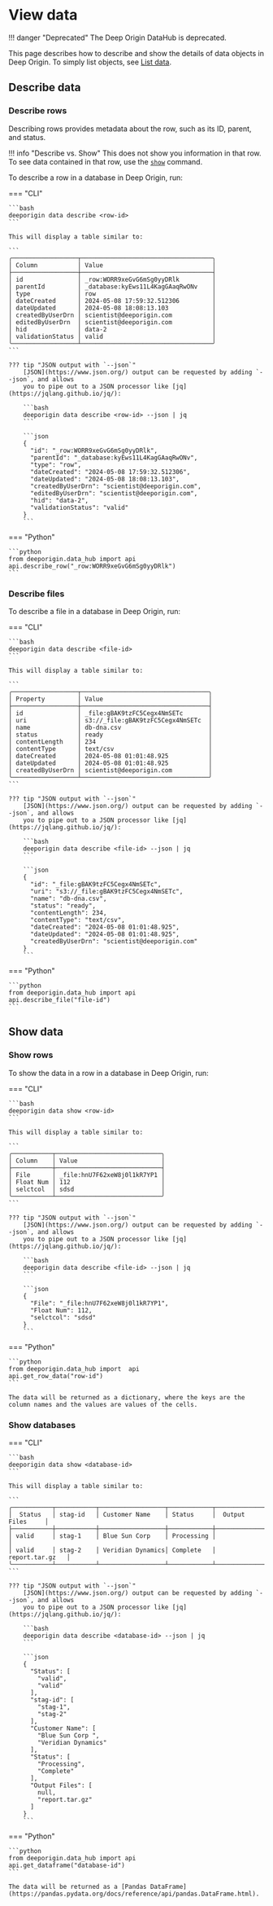 # View data

!!! danger "Deprecated"
    The Deep Origin DataHub is deprecated. 


This page describes how to describe and show the details of data objects in Deep Origin. To simply list objects, see [List data](./list-data.md).

## Describe data

### Describe rows

Describing rows provides metadata about the row, such as its ID, parent, and status.

!!! info "Describe vs. Show"
    This does not show you information in that row. To see data contained in that row, use the [`show`](#show-data) command.

To describe a row in a database in Deep Origin, run:

=== "CLI"

    ```bash
    deeporigin data describe <row-id>
    ```

    This will display a table similar to:

    ```
    ╭──────────────────┬────────────────────────────────────╮
    │ Column           │ Value                              │
    ├──────────────────┼────────────────────────────────────┤
    │ id               │ _row:WORR9xeGvG6mSg0yyDRlk         │
    │ parentId         │ _database:kyEws11L4KagGAaqRwONv    │
    │ type             │ row                                │
    │ dateCreated      │ 2024-05-08 17:59:32.512306         │
    │ dateUpdated      │ 2024-05-08 18:08:13.103            │
    │ createdByUserDrn │ scientist@deeporigin.com           │
    │ editedByUserDrn  │ scientist@deeporigin.com           │
    │ hid              │ data-2                             │
    │ validationStatus │ valid                              │
    ╰──────────────────┴────────────────────────────────────╯
    ```

    ??? tip "JSON output with `--json`"
        [JSON](https://www.json.org/) output can be requested by adding `--json`, and allows
        you to pipe out to a JSON processor like [jq](https://jqlang.github.io/jq/):

        ```bash
        deeporigin data describe <row-id> --json | jq
        ```

        ```json
        {
          "id": "_row:WORR9xeGvG6mSg0yyDRlk",
          "parentId": "_database:kyEws11L4KagGAaqRwONv",
          "type": "row",
          "dateCreated": "2024-05-08 17:59:32.512306",
          "dateUpdated": "2024-05-08 18:08:13.103",
          "createdByUserDrn": "scientist@deeporigin.com",
          "editedByUserDrn": "scientist@deeporigin.com",
          "hid": "data-2",
          "validationStatus": "valid"
        }
        ```

=== "Python"

    ```python
    from deeporigin.data_hub import api
    api.describe_row("_row:WORR9xeGvG6mSg0yyDRlk")
    ```

### Describe files

To describe a file in a database in Deep Origin, run:

=== "CLI"

    ```bash
    deeporigin data describe <file-id>
    ```

    This will display a table similar to:

    ```
    ╭──────────────────┬───────────────────────────────────╮
    │ Property         │ Value                             │
    ├──────────────────┼───────────────────────────────────┤
    │ id               │ _file:gBAK9tzFC5Cegx4NmSETc       │
    │ uri              │ s3://_file:gBAK9tzFC5Cegx4NmSETc  │
    │ name             │ db-dna.csv                        │
    │ status           │ ready                             │
    │ contentLength    │ 234                               │
    │ contentType      │ text/csv                          │
    │ dateCreated      │ 2024-05-08 01:01:48.925           │
    │ dateUpdated      │ 2024-05-08 01:01:48.925           │
    │ createdByUserDrn │ scientist@deeporigin.com          │
    ╰──────────────────┴───────────────────────────────────╯
    ```

    ??? tip "JSON output with `--json`"
        [JSON](https://www.json.org/) output can be requested by adding `--json`, and allows
        you to pipe out to a JSON processor like [jq](https://jqlang.github.io/jq/):

        ```bash
        deeporigin data describe <file-id> --json | jq
        ```

        ```json
        {
          "id": "_file:gBAK9tzFC5Cegx4NmSETc",
          "uri": "s3://_file:gBAK9tzFC5Cegx4NmSETc",
          "name": "db-dna.csv",
          "status": "ready",
          "contentLength": 234,
          "contentType": "text/csv",
          "dateCreated": "2024-05-08 01:01:48.925",
          "dateUpdated": "2024-05-08 01:01:48.925",
          "createdByUserDrn": "scientist@deeporigin.com"
        }
        ```

=== "Python"

    ```python
    from deeporigin.data_hub import api
    api.describe_file("file-id")
    ```

## Show data

### Show rows

To show the data in a row in a database in Deep Origin, run:

=== "CLI"

    ```bash
    deeporigin data show <row-id>
    ```

    This will display a table similar to:

    ```
    ╭───────────┬─────────────────────────────╮
    │ Column    │ Value                       │
    ├───────────┼─────────────────────────────┤
    │ File      │ _file:hnU7F62xeW8j0l1kR7YP1 │
    │ Float Num │ 112                         │
    │ selctcol  │ sdsd                        │
    ╰───────────┴─────────────────────────────╯
    ```

    ??? tip "JSON output with `--json`"
        [JSON](https://www.json.org/) output can be requested by adding `--json`, and allows
        you to pipe out to a JSON processor like [jq](https://jqlang.github.io/jq/):

        ```bash
        deeporigin data describe <file-id> --json | jq
        ```

        ```json
        {
          "File": "_file:hnU7F62xeW8j0l1kR7YP1",
          "Float Num": 112,
          "selctcol": "sdsd"
        }
        ```

=== "Python"

    ```python
    from deeporigin.data_hub import  api
    api.get_row_data("row-id")
    ```

    The data will be returned as a dictionary, where the keys are the column names and the values are values of the cells.

### Show databases

=== "CLI"

    ```bash
    deeporigin data show <database-id>
    ```

    This will display a table similar to:

    ```
    ╭───────────┬───────────┬──────────────────┬────────────┬───────────────────╮
    │  Status   │ stag-id   │ Customer Name    │ Status     │  Output Files     │
    ├───────────┼───────────┼──────────────────┼────────────┼───────────────────┤
    │ valid     │ stag-1    │ Blue Sun Corp    │ Processing │                   │
    │ valid     │ stag-2    │ Veridian Dynamics│ Complete   │   report.tar.gz   │
    ╰───────────┴───────────┴──────────────────┴────────────┴───────────────────╯
    ```

    ??? tip "JSON output with `--json`"
        [JSON](https://www.json.org/) output can be requested by adding `--json`, and allows
        you to pipe out to a JSON processor like [jq](https://jqlang.github.io/jq/):

        ```bash
        deeporigin data describe <database-id> --json | jq
        ```

        ```json
        {
          "Status": [
            "valid",
            "valid"
          ],
          "stag-id": [
            "stag-1",
            "stag-2"
          ],
          "Customer Name": [
            "Blue Sun Corp ",
            "Veridian Dynamics"
          ],
          "Status": [
            "Processing",
            "Complete"
          ],
          "Output Files": [
            null,
            "report.tar.gz"
          ]
        }
        ```

=== "Python"

    ```python
    from deeporigin.data_hub import api
    api.get_dataframe("database-id")
    ```

    The data will be returned as a [Pandas DataFrame](https://pandas.pydata.org/docs/reference/api/pandas.DataFrame.html).
